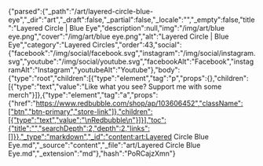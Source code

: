 {"parsed":{"_path":"/art/layered-circle-blue-eye","_dir":"art","_draft":false,"_partial":false,"_locale":"","_empty":false,"title":"Layered Circle | Blue Eye","description":null,"img":"/img/art/blue eye.png","cover":"/img/art/blue eye.png","alt":"Layered Circle | Blue Eye","category":"Layered Circles","order":43,"social":{"facebook":"/img/social/facebook.svg","instagram":"/img/social/instagram.svg","youtube":"/img/social/youtube.svg","facebookAlt":"Facebook","instagramAlt":"Instagram","youtubeAlt":"Youtube"},"body":{"type":"root","children":[{"type":"element","tag":"p","props":{},"children":[{"type":"text","value":"Like what you see? Support me with some merch"}]},{"type":"element","tag":"a","props":{"href":"https://www.redbubble.com/shop/ap/103606452","className":["btn","btn-primary","store-link"]},"children":[{"type":"text","value":"\nRedbubble\n"}]}],"toc":{"title":"","searchDepth":2,"depth":2,"links":[]}},"_type":"markdown","_id":"content:art:Layered Circle Blue Eye.md","_source":"content","_file":"art/Layered Circle Blue Eye.md","_extension":"md"},"hash":"PoRCajzXmn"}
